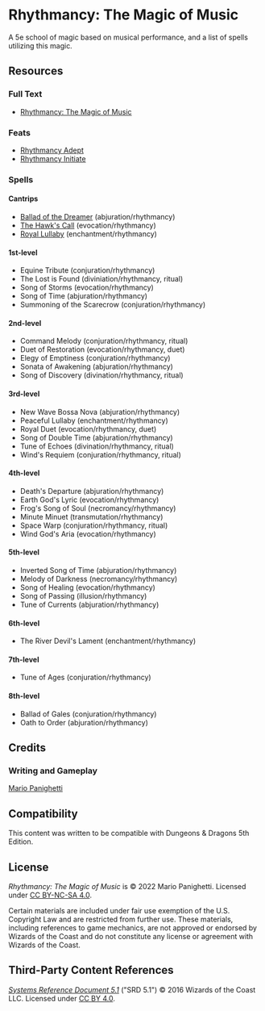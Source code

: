 # Rhythmancy: The Magic of Music
A 5e school of magic based on musical performance, and a list of spells utilizing this magic.

## Resources

### Full Text

- [Rhythmancy: The Magic of Music](rhythmancy.md)

### Feats

- [Rhythmancy Adept](https://github.com/mpanighetti/dnd5e-feats/blob/main/feats/rhythmancy-adept.md)
- [Rhythmancy Initiate](https://github.com/mpanighetti/dnd5e-feats/blob/main/feats/rhythmancy-initiate.md)

### Spells

#### Cantrips

- [Ballad of the Dreamer](https://github.com/mpanighetti/dnd5e-spells/blob/main/cantrips/ballad-of-the-dreamer.md) (abjuration/rhythmancy)
- [The Hawk's Call](https://github.com/mpanighetti/dnd5e-spells/blob/main/cantrips/the-hawks-call.md) (evocation/rhythmancy)
- [Royal Lullaby](https://github.com/mpanighetti/dnd5e-spells/blob/main/cantrips/royal-lullaby.md) (enchantment/rhythmancy)

#### 1st-level

- Equine Tribute (conjuration/rhythmancy)
- The Lost is Found (diviniation/rhythmancy, ritual)
- Song of Storms (evocation/rhythmancy)
- Song of Time (abjuration/rhythmancy)
- Summoning of the Scarecrow (conjuration/rhythmancy)

#### 2nd-level

- Command Melody (conjuration/rhythmancy, ritual)
- Duet of Restoration (evocation/rhythmancy, duet)
- Elegy of Emptiness (conjuration/rhythmancy)
- Sonata of Awakening (abjuration/rhythmancy)
- Song of Discovery (divination/rhythmancy, ritual)

#### 3rd-level
- New Wave Bossa Nova (abjuration/rhythmancy)
- Peaceful Lullaby (enchantment/rhythmancy)
- Royal Duet (evocation/rhythmancy, duet)
- Song of Double Time (abjuration/rhythmancy)
- Tune of Echoes (divination/rhythmancy, ritual)
- Wind's Requiem (conjuration/rhythmancy, ritual)

#### 4th-level
- Death's Departure (abjuration/rhythmancy)
- Earth God's Lyric (evocation/rhythmancy)
- Frog's Song of Soul (necromancy/rhythmancy)
- Minute Minuet (transmutation/rhythmancy)
- Space Warp (conjuration/rhythmancy, ritual)
- Wind God's Aria (evocation/rhythmancy)

#### 5th-level
- Inverted Song of Time (abjuration/rhythmancy)
- Melody of Darkness (necromancy/rhythmancy)
- Song of Healing (evocation/rhythmancy)
- Song of Passing (illusion/rhythmancy)
- Tune of Currents (abjuration/rhythmancy)

#### 6th-level
- The River Devil's Lament (enchantment/rhythmancy)

#### 7th-level
- Tune of Ages (conjuration/rhythmancy)

#### 8th-level
- Ballad of Gales (conjuration/rhythmancy)
- Oath to Order (abjuration/rhythmancy)

## Credits

### Writing and Gameplay

[Mario Panighetti](https://mario.panighetti.net)

## Compatibility

This content was written to be compatible with Dungeons & Dragons 5th Edition.

## License

_Rhythmancy: The Magic of Music_ is © 2022 Mario Panighetti. Licensed under [CC BY-NC-SA 4.0](https://creativecommons.org/licenses/by-nc-sa/4.0/legalcode).

Certain materials are included under fair use exemption of the U.S. Copyright Law and are restricted from further use. These materials, including references to game mechanics, are not approved or endorsed by Wizards of the Coast and do not constitute any license or agreement with Wizards of the Coast.

## Third-Party Content References

_[Systems Reference Document 5.1](https://dnd.wizards.com/resources/systems-reference-document)_ ("SRD 5.1") © 2016 Wizards of the Coast LLC. Licensed under [CC BY 4.0](https://creativecommons.org/licenses/by/4.0/legalcode).
